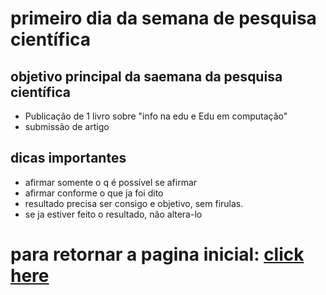 # primeiro dia da semana de pesquisa científica
## objetivo principal da saemana da pesquisa científica
- Publicação de 1 livro sobre "info na edu e Edu em computação"
- submissão de artigo

## dicas importantes
- afirmar somente o q é possível se afirmar
- afirmar conforme o que ja foi dito
- resultado precisa ser consigo e objetivo, sem firulas.
- se ja estiver feito o resultado, não altera-lo

##



# para retornar a pagina inicial: [click here](./README.md)